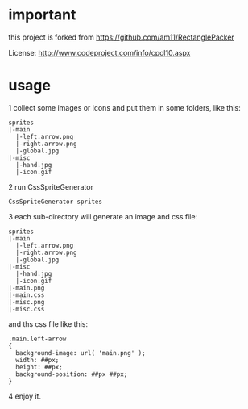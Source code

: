 important
===

this project is forked from https://github.com/am11/RectanglePacker

License: http://www.codeproject.com/info/cpol10.aspx



usage
===

1 collect some images or icons and put them in some folders, like this:

```
sprites
|-main
  |-left.arrow.png
  |-right.arrow.png
  |-global.jpg
|-misc
  |-hand.jpg
  |-icon.gif
```

2 run CssSpriteGenerator 

```
CssSpriteGenerator sprites
```

3 each sub-directory will generate an image and css file:

```
sprites
|-main
  |-left.arrow.png
  |-right.arrow.png
  |-global.jpg
|-misc
  |-hand.jpg
  |-icon.gif
|-main.png
|-main.css
|-misc.png
|-misc.css
```

and ths css file like this:

```
.main.left-arrow
{
  background-image: url( 'main.png' );
  width: ##px;
  height: ##px;
  background-position: ##px ##px;
}
```


4 enjoy it.
